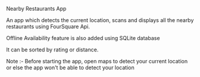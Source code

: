 Nearby Restaurants App

An app which detects the current location, scans and displays all the nearby restaurants using FourSquare Api.

Offline Availability feature is also added using SQLite database

It can be sorted by rating or distance.

Note :- Before starting the app, open maps to detect your current location or else the app won't be able to detect your location
      
